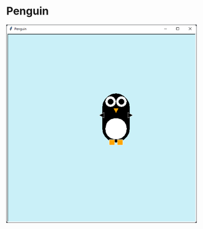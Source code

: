 # Penguin

<img src = "https://raw.githubusercontent.com/Nukecraft5419/PythonTurtleArt/main/src/python_turtle/Penguin/penguin.png">
